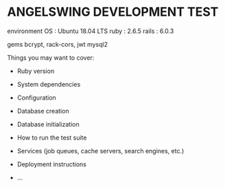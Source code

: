 # ANGELSWING DEVELOPMENT TEST

environment
	OS : Ubuntu 18.04 LTS
	ruby : 2.6.5
	rails : 6.0.3
	
gems
	bcrypt, rack-cors, jwt
	mysql2

Things you may want to cover:

* Ruby version

* System dependencies

* Configuration

* Database creation

* Database initialization

* How to run the test suite

* Services (job queues, cache servers, search engines, etc.)

* Deployment instructions

* ...
